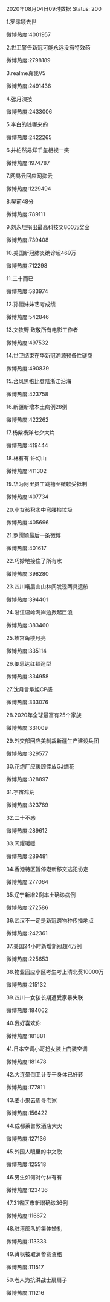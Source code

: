 2020年08月04日09时数据
Status: 200

1.罗霈颖去世

微博热度:4001957

2.世卫警告新冠可能永远没有特效药

微博热度:2798189

3.realme真我V5

微博热度:2491436

4.张月演技

微博热度:2433006

5.李白的钱哪来的

微博热度:2422265

6.井柏然易烊千玺相视一笑

微博热度:1974787

7.网易云回应网抑云

微博热度:1229494

8.吴前48分

微博热度:789111

9.刘永坦捐出最高科技奖800万奖金

微博热度:739408

10.美国新冠肺炎确诊超469万

微博热度:712298

11.三十而已

微博热度:583974

12.孙俪妹妹艺考成绩

微博热度:542846

13.文牧野 致敬所有电影工作者

微博热度:497532

14.世卫结束在华新冠溯源预备性磋商

微博热度:490839

15.台风黑格比登陆浙江沿海

微博热度:423758

16.新疆新增本土病例28例

微博热度:422262

17.杨紫杨洋七夕大片

微博热度:419444

18.林有有 许幻山

微博热度:411302

19.华为阿里员工跳槽至微软受抵制

微博热度:407734

20.小女孩积水中弯腰捡垃圾

微博热度:405696

21.罗霈颖最后一条微博

微博热度:401617

22.巧妙地接住了所有水

微博热度:398280

23.四川峨眉山山林间发现两具遗骸

微博热度:394401

24.浙江温岭海岸边掀起巨浪

微博热度:383460

25.故宫角楼月亮

微博热度:335114

26.姜思达红毯造型

微博热度:334958

27.沈月言承旭CP感

微博热度:333076

28.2020年全球最富有25个家族

微博热度:331009

29.外交部回应美制裁新疆生产建设兵团

微博热度:329577

30.花炮厂应援顾佳放GJ烟花

微博热度:328897

31.宇宙鸿荒

微博热度:323769

32.二十不惑

微博热度:289612

33.闪耀暖暖

微博热度:289481

34.香港特区暂停港新移交逃犯协定

微博热度:277064

35.辽宁新增2例本土确诊病例

微博热度:272586

36.武汉不一定是新冠跨物种传播地点

微博热度:242361

37.美国24小时新增新冠超4万例

微博热度:225653

38.物业回应小区考生考上清北奖10000万

微博热度:215132

39.四川一女孩长期遭受家暴失联

微博热度:184062

40.我好喜欢你

微博热度:181881

41.日本空调小哥扮女装上门装空调

微博热度:181478

42.大连晕倒卫计专干身体已好转

微博热度:177811

43.姜小果去周寻老家

微博热度:156422

44.成都莱普敦酒店大火

微博热度:127136

45.外国人眼里的中文歌

微博热度:125518

46.男生如何对付林有有

微博热度:123436

47.31省区市新增确诊36例

微博热度:116672

48.驻港部队的集体婚礼

微博热度:113333

49.肖枫被取消参赛资格

微博热度:111517

50.老人为抗洪战士扇扇子

微博热度:111216


